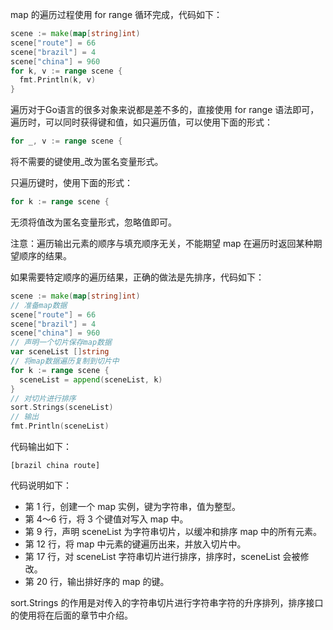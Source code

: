 map 的遍历过程使用 for range 循环完成，代码如下：

```go
scene := make(map[string]int) 
scene["route"] = 66 
scene["brazil"] = 4 
scene["china"] = 960 
for k, v := range scene {
  fmt.Println(k, v) 
}
```

遍历对于Go语言的很多对象来说都是差不多的，直接使用 for range 语法即可，遍历时，可以同时获得键和值，如只遍历值，可以使用下面的形式：

```go
for _, v := range scene {
```

将不需要的键使用_改为匿名变量形式。

只遍历键时，使用下面的形式：

```go
for k := range scene {
```

无须将值改为匿名变量形式，忽略值即可。

注意：遍历输出元素的顺序与填充顺序无关，不能期望 map 在遍历时返回某种期望顺序的结果。

如果需要特定顺序的遍历结果，正确的做法是先排序，代码如下：

```go
scene := make(map[string]int) 
// 准备map数据 
scene["route"] = 66 
scene["brazil"] = 4 
scene["china"] = 960
// 声明一个切片保存map数据
var sceneList []string 
// 将map数据遍历复制到切片中
for k := range scene { 
  sceneList = append(sceneList, k)
} 
// 对切片进行排序
sort.Strings(sceneList)
// 输出 
fmt.Println(sceneList)
```

代码输出如下：

```
[brazil china route] 
```

代码说明如下：

- 第 1 行，创建一个 map 实例，键为字符串，值为整型。
- 第 4～6 行，将 3 个键值对写入 map 中。
- 第 9 行，声明 sceneList 为字符串切片，以缓冲和排序 map 中的所有元素。
- 第 12 行，将 map 中元素的键遍历出来，并放入切片中。
- 第 17 行，对 sceneList 字符串切片进行排序，排序时，sceneList 会被修改。
- 第 20 行，输出排好序的 map 的键。

sort.Strings 的作用是对传入的字符串切片进行字符串字符的升序排列，排序接口的使用将在后面的章节中介绍。